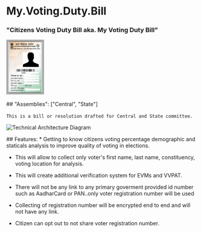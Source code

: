 # My.Voting.Duty.Bill

### "Citizens Voting Duty Bill aka. My Voting Duty Bill"
<p align="left">
  <img src="ECICard.png" width="100" title="ECI Voter Card">
</p>
##  "Assemblies": ["Central", "State"]

``` This is a bill or resolution drafted for Central and State committee. ```


<p align="left">
  <img src="TechArchMVDB.png" width="800" title="Technical Architecture Diagram">
</p>
##  Features:
  * Getting to know citizens voting percentage demographic and staticals analysis to improve quality of voting in elections.
  
  * This will allow to collect only voter's first name, last name, constituency, voting location for analysis.
  
  * This will create additional verification system for EVMs and VVPAT.
  
  * There will not be any link to any primary goverment provided id number such as AadharCard or PAN..only voter registration number will be used
  
  * Collecting of registration number will be encrypted end to end and will not have any link.
  
  * Citizen can opt out to not share voter registration number.
    


